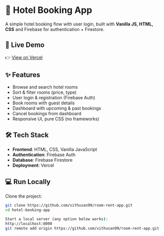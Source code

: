 # 🏨 Hotel Booking App

A simple hotel booking flow with user login, built with **Vanilla JS, HTML, CSS** and Firebase for authentication + Firestore.

## 🚀 Live Demo
👉 [View on Vercel](https://room-rent-app.vercel.app)

## ✨ Features
- Browse and search hotel rooms
- Sort & filter rooms (price, type)
- User login & registration (Firebase Auth)
- Book rooms with guest details
- Dashboard with upcoming & past bookings
- Cancel bookings from dashboard
- Responsive UI, pure CSS (no frameworks)

## 🛠️ Tech Stack
- **Frontend**: HTML, CSS, Vanilla JavaScript
- **Authentication**: Firebase Auth
- **Database**: Firebase Firestore
- **Deployment**: Vercel

## 💻 Run Locally
Clone the project:

```bash
git clone https://github.com/vithusan99/room-rent-app.git
cd hotel-booking-app

Start a local server (any option below works):
http://localhost:8000
git remote add origin https://github.com/vithusan99/room-rent-app.git